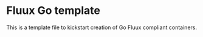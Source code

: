 # Fluux Go template

This is a template file to kickstart creation of Go Fluux compliant containers.

